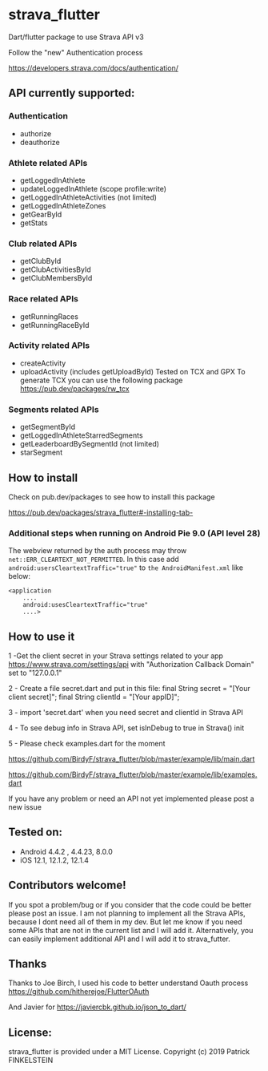 # strava_flutter

Dart/flutter package to use Strava API v3

Follow the "new" Authentication process

https://developers.strava.com/docs/authentication/



## API currently supported:

### Authentication
- authorize
- deauthorize

### Athlete related APIs
- getLoggedInAthlete
- updateLoggedInAthlete (scope profile:write)
- getLoggedInAthleteActivities (not limited)
- getLoggedInAthleteZones
- getGearById
- getStats 
### Club related APIs
- getClubById
- getClubActivitiesById 
- getClubMembersById 
### Race related APIs
- getRunningRaces
- getRunningRaceById
### Activity related APIs
- createActivity
- uploadActivity (includes getUploadById) 
Tested on TCX and GPX
To generate TCX you can use the following package
https://pub.dev/packages/rw_tcx

### Segments related APIs
- getSegmentById
- getLoggedInAthleteStarredSegments
- getLeaderboardBySegmentId (not limited)
- starSegment


## How to install
Check on pub.dev/packages to see how to install this package

https://pub.dev/packages/strava_flutter#-installing-tab-

### Additional steps when running on Android Pie 9.0 (API level 28)

The webview returned by the auth process may throw `net::ERR_CLEARTEXT_NOT_PERMITTED`. In this case add `android:usersCleartextTraffic="true"` to `the AndroidManifest.xml` like below:

```
<application
    ....
    android:usesCleartextTraffic="true"
    ....>
 ```


## How to use it

1 -Get the client secret in your Strava settings related to your app https://www.strava.com/settings/api with "Authorization Callback Domain" set to "127.0.0.1"

2  - Create a file secret.dart and put in this file:
final String secret = "[Your client secret]";
final String clientId = "[Your appID]";

3 - import 'secret.dart' when you need secret and clientId in Strava API

4 - To see debug info in Strava API, set isInDebug to true in Strava() init

5 - Please check examples.dart for the moment

https://github.com/BirdyF/strava_flutter/blob/master/example/lib/main.dart

https://github.com/BirdyF/strava_flutter/blob/master/example/lib/examples.dart


If you have any problem or need an API not yet implemented please post a new issue


## Tested on:
- Android 4.4.2 , 4.4.23, 8.0.0
- iOS 12.1, 12.1.2, 12.1.4


## Contributors welcome!
If you spot a problem/bug or if you consider that the code could be better please post an issue.
I am not planning to implement all the Strava APIs, because I dont need all of them in my dev.
But let me know if you need some APIs that are not in the current list and I will add it.
Alternatively, you can easily implement additional API and I will add it to strava_futter.


## Thanks 

Thanks to Joe Birch, I used his code to better understand Oauth process
https://github.com/hitherejoe/FlutterOAuth

And Javier for https://javiercbk.github.io/json_to_dart/


## License:
strava_flutter is provided under a MIT License. Copyright (c) 2019 Patrick FINKELSTEIN
